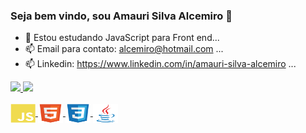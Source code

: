 ### Seja bem vindo, sou Amauri Silva Alcemiro 👋



- 🌱 Estou estudando JavaScript para Front end...
- 📫 Email para contato: alcemiro@hotmail.com ...
- 📫 Linkedin: https://www.linkedin.com/in/amauri-silva-alcemiro ...

<div>
  <a href="https://github.com/alcemiro">
  <img height="180em" src="https://github-readme-stats.vercel.app/api?username=alcemiro&show_icons=true&theme=dracula&include_all_commits=true&count_private=true"/>
  <img height="180em" src="https://github-readme-stats.vercel.app/api/top-langs/?username=alcemiro&layout=compact&langs_count=16&theme=dracula"/>
  
</div>

  <div style="display: inline_block"><br>
  <img align="center" alt="alcemiro-Js" height="30" width="40" src="https://raw.githubusercontent.com/devicons/devicon/master/icons/javascript/javascript-plain.svg">
  <img align="center" alt="alcemiro-HTML" height="30" width="40" src="https://raw.githubusercontent.com/devicons/devicon/master/icons/html5/html5-original.svg">
  <img align="center" alt="alcemiro-CSS" height="30" width="40" src="https://raw.githubusercontent.com/devicons/devicon/master/icons/css3/css3-original.svg">
    <img align="center" alt="alcemiro-java" height="30" width="40" src="https://raw.githubusercontent.com/devicons/devicon/master/icons/java/java-original.svg">
</div>
